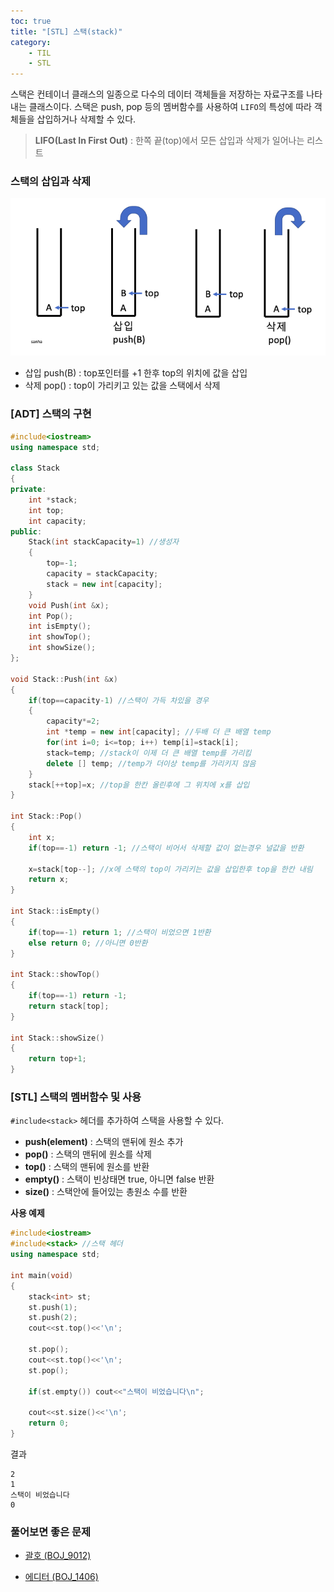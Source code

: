 ```yaml
---
toc: true
title: "[STL] 스택(stack)"
category: 
    - TIL
    - STL
---
```

스택은 컨테이너 클래스의 일종으로 다수의 데이터 객체들을 저장하는 자료구조를 나타내는 클래스이다. 스택은 push, pop 등의 멤버함수를 사용하여 ```LIFO```의 특성에 따라 객체들을 삽입하거나 삭제할 수 있다.

> __LIFO(Last In First Out)__ : 한쪽 끝(top)에서 모든 삽입과 삭제가 일어나는 리스트

### 스택의 삽입과 삭제
![stack_push_pop img](/assets/images/stack_push_pop.png "스택의 삽입과 삭제 과정")
- 삽입 push(B) : top포인터를 +1 한후 top의 위치에 값을 삽입
- 삭제 pop() : top이 가리키고 있는 값을 스택에서 삭제

### [ADT] 스택의 구현

```cpp
#include<iostream>
using namespace std;

class Stack
{
private:
    int *stack;
    int top;
    int capacity;
public:
    Stack(int stackCapacity=1) //생성자
    {
        top=-1; 
        capacity = stackCapacity;
        stack = new int[capacity];
    }
    void Push(int &x);
    int Pop();
    int isEmpty();
    int showTop();
    int showSize();
};

void Stack::Push(int &x)
{
    if(top==capacity-1) //스택이 가득 차있을 경우
    {
        capacity*=2;
        int *temp = new int[capacity]; //두배 더 큰 배열 temp
        for(int i=0; i<=top; i++) temp[i]=stack[i]; 
        stack=temp; //stack이 이제 더 큰 배열 temp를 가리킴
        delete [] temp; //temp가 더이상 temp를 가리키지 않음
    }
    stack[++top]=x; //top을 한칸 올린후에 그 위치에 x를 삽입
}

int Stack::Pop()
{
    int x;
    if(top==-1) return -1; //스택이 비어서 삭제할 값이 없는경우 널값을 반환

    x=stack[top--]; //x에 스택의 top이 가리키는 값을 삽입한후 top을 한칸 내림
    return x;
}

int Stack::isEmpty()
{
    if(top==-1) return 1; //스택이 비었으면 1반환
    else return 0; //아니면 0반환 
}

int Stack::showTop()
{
    if(top==-1) return -1;
    return stack[top];
}

int Stack::showSize()
{
    return top+1;
}

```
### [STL] 스택의 멤버함수 및 사용

```#include<stack>``` 헤더를 추가하여 스택을 사용할 수 있다.

- **push(element)** : 스택의 맨뒤에 원소 추가
- **pop()** : 스택의 맨뒤에 원소를 삭제
- **top()** : 스택의 맨뒤에 원소를 반환
- **empty()** : 스택이 빈상태면 true, 아니면 false 반환
- **size()** : 스택안에 들어있는 총원소 수를 반환

**사용 예제**

```cpp
#include<iostream>
#include<stack> //스택 헤더
using namespace std;

int main(void)
{
    stack<int> st;
    st.push(1);
    st.push(2);
    cout<<st.top()<<'\n';

    st.pop();
    cout<<st.top()<<'\n';
    st.pop();

    if(st.empty()) cout<<"스택이 비었습니다\n";

    cout<<st.size()<<'\n';
    return 0;
}

```

결과

```
2
1
스택이 비었습니다
0
```

### 풀어보면 좋은 문제
- [괄호 (BOJ_9012)](https://www.acmicpc.net/problem/9012)

- [에디터 (BOJ_1406)](https://www.acmicpc.net/problem/1406)